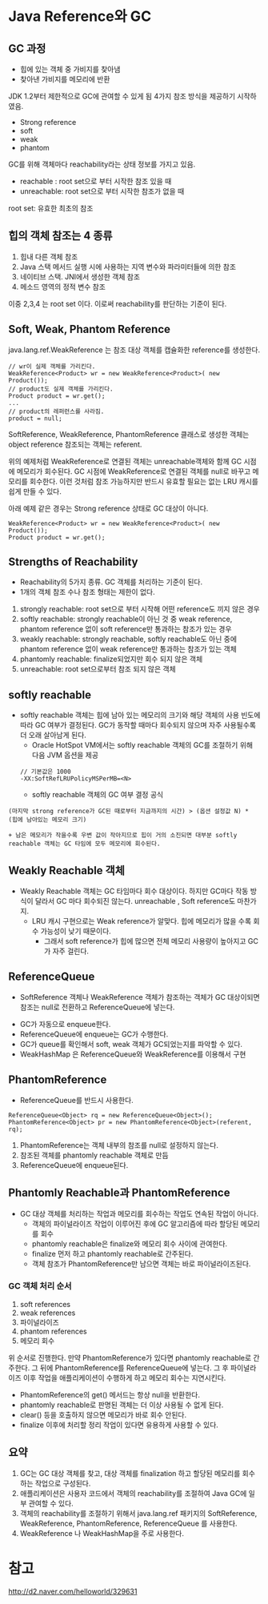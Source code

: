 # Java Reference와 GC

## GC 과정
- 힙에 있는 객체 중 가비지를 찾아냄
- 찾아낸 가비지를 메모리에 반환


JDK 1.2부터 제한적으로 GC에 관여할 수 있게 됨
4가지 참조 방식을 제공하기 시작하였음.
* Strong reference
* soft
* weak
* phantom


GC를 위해 객체마다 reachability라는 상태 정보를 가지고 있음.
- reachable : root set으로 부터 시작한 참조 있을 때
- unreachable:  root set으로 부터 시작한 참조가 없을 때 

root set: 유효한 최초의 참조


## 힙의 객체 참조는 4 종류
1. 힙내 다른 객체 참조
2. Java 스택 메서드 실행 시에 사용하는 지역 변수와 파라미터들에 의한 참조
3. 네이티브 스택. JNI에서 생성한 객체 참조
4. 메소드 영역의 정적 변수 참조


이중 2,3,4 는 root set 이다. 이로써 reachability를 판단하는 기준이 된다.


## Soft, Weak, Phantom Reference
java.lang.ref.WeakReference 는 참조 대상 객체를 캡슐화한 reference를 생성한다.

```
// wr이 실제 객체를 가리킨다.
WeakReference<Product> wr = new WeakReference<Product>( new Product());  
// product도 실제 객체를 가리킨다.
Product product = wr.get();  
...
// product의 레퍼런스를 사라짐.
product = null;  
```

SoftReference, WeakReference, PhantomReference 클래스로 생성한 객체는 object reference
참조되는 객체는 referent.

위의 예제처럼 WeakReference로 연결된 객체는 unreachable객체와 함께 GC 시점에 메모리가 회수된다.
GC 시점에 WeakReference로 연결된 객체를 null로 바꾸고 메모리를 회수한다.
이런 것처럼 참조 가능하지만 반드시 유효할 필요는 없는 LRU 캐시를 쉽게 만들 수 있다.

아래 예제 같은 경우는 Strong reference 상태로 GC 대상이 아니다.

```
WeakReference<Product> wr = new WeakReference<Product>( new Product());  
Product product = wr.get();  
```
## Strengths of Reachability

* Reachability의 5가지 종류. GC 객체를 처리하는 기준이 된다.
* 1개의 객체 참조 수나 참조 형태는 제한이 없다. 

1. strongly reachable: root set으로 부터 시작해 어떤 reference도 끼지 않은 경우
2. softly reachable: strongly reachable이 아닌 것 중 weak reference, phantom reference 없이 soft reference만 통과하는 참조가 있는 경우
3. weakly reachable: strongly reachable, softly reachable도 아닌 중에 phantom reference 없이 weak reference만 통과하는 참조가 있는 객체
4. phantomly reachable: finalize되었지만 회수 되지 않은 객체 
5. unreachable: root set으로부터 참조 되지 않은 객체 

## softly reachable 
- softly reachable 객체는 힙에 남아 있는 메모리의 크기와 해당 객체의 사용 빈도에 따라 GC 여부가 결정된다. GC가 동작할 때마다 회수되지 않으며 자주 사용될수록 더 오래 살아남게 된다. 
  + Oracle HotSpot VM에서는 softly reachable 객체의 GC를 조절하기 위해 다음 JVM 옵션을 제공
  ```
  // 기본값은 1000
  -XX:SoftRefLRUPolicyMSPerMB=<N>
  ```
  + softly reachable 객체의 GC 여부 결정 공식
```
(마지막 strong reference가 GC된 때로부터 지금까지의 시간) > (옵션 설정값 N) * (힙에 남아있는 메모리 크기)
``` 
    + 남은 메모리가 작을수록 우변 값이 작아지므로 힙이 거의 소진되면 대부분 softly reachable 객체는 GC 타임에 모두 메모리에 회수된다.
## Weakly Reachable 객체
* Weakly Reachable 객체는 GC 타임마다 회수 대상이다. 하지만 GC마다 작동 방식이 달라서 GC 마다 회수되진 않는다. unreachable , Soft reference도 마찬가지.
  + LRU 캐시 구현으로는 Weak reference가 알맞다. 힙에 메모리가 많을 수록 회수 가능성이 낮기 때문이다.
    + 그래서 soft reference가 힙에 많으면 전체 메모리 사용량이 높아지고 GC가 자주 걸린다. 


## ReferenceQueue
* SoftReference 객체나 WeakReference 객체가 참조하는 객체가 GC 대상이되면 참조는 null로 전환하고 ReferenceQueue에 넣는다.
 + GC가 자동으로  enqueue한다.
 + ReferenceQueue에 enqueue는 GC가 수행한다.
 + GC가 queue를 확인해서 soft, weak 객체가 GC되었는지를 파악할 수 있다.
 + WeakHashMap 은 ReferenceQueue와 WeakReference를 이용해서 구현

## PhantomReference
* ReferenceQueue를 반드시 사용한다.
```
ReferenceQueue<Object> rq = new ReferenceQueue<Object>(); 
PhantomReference<Object> pr = new PhantomReference<Object>(referent, rq);  
```
1. PhantomReference는 객체 내부의 참조를 null로 설정하지 않는다.
2. 참조된 객체를 phantomly reachable 객체로 만듬 
3. ReferenceQueue에 enqueue된다.

## Phantomly Reachable과 PhantomReference
+ GC 대상 객체를 처리하는 작업과 메모리를 회수하는 작업도 연속된 작업이 아니다. 
  - 객체의 파이널라이즈 작업이 이루어진 후에 GC 알고리즘에 따라 할당된 메모리를 회수
   - phantomly reachable은 finalize와 메모리 회수 사이에 관여한다. 
   - finalize 먼저 하고 phantomly reachable로 간주된다.
   - 객체 참조가 PhantomReference만 남으면 객체는 바로 파이널라이즈된다. 

### GC 객체 처리 순서
 
1. soft references
2. weak references
3. 파이널라이즈
4. phantom references
5. 메모리 회수

위 순서로 진행한다. 만약 PhantomReference가 있다면 phantomly reachable로 간주한다. 그 뒤에 PhantomReference를 ReferenceQueue에 넣는다. 그 후 파이널라이즈 이후 작업을 애플리케이션이 수행하게 하고 메모리 회수는 지연시킨다.

- PhantomReference의 get() 메서드는 항상 null을 반환한다. 
- phantomly reachable로 판명된 객체는 더 이상 사용될 수 없게 된다.
- clear() 등을 호출하지 않으면 메모리가 바로 회수 안된다.
- finalize 이후에 처리할 정리 작업이 있다면 유용하게 사용할 수 있다. 


## 요약

1.  GC는 GC 대상 객체를 찾고, 대상 객체를 finalization 하고 할당된 메모리를 회수하는 작업으로 구성된다.
2. 애플리케이션은 사용자 코드에서 객체의 reachability를 조절하여 Java GC에 일부 관여할 수 있다.
3. 객체의 reachability를 조절하기 위해서 java.lang.ref 패키지의 SoftReference, WeakReference, PhantomReference, ReferenceQueue 를 사용한다.
4. WeakReference 나 WeakHashMap을 주로 사용한다.

# 참고 
http://d2.naver.com/helloworld/329631
